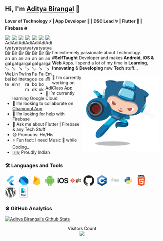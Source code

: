 ## Hi, I'm [Aditya Birangal](https://birangal.com) 👋
<b>Lover of Technology ⚡ | App Developer 📱 | DSC Lead ✨ | Flutter 💙 | Firebase 🔥</b>

<a href="https://birangal.com">
  <img align="left" alt="Aditya Birangal's Website" width="22px" src="https://cdn.jsdelivr.net/npm/simple-icons@v3/icons/safari.svg" />
</a>

<a href="https://linkedin.com/in/AdityaBirangal">
  <img align="left" alt="Aditya Birangal's Linkdein" width="22px" src="https://cdn.jsdelivr.net/npm/simple-icons@v3/icons/linkedin.svg" />
</a>

<a href="https://twitter.com/AdityaBirangal">
  <img align="left" alt="Aditya Birangal's Twitter" width="22px" src="https://cdn.jsdelivr.net/npm/simple-icons@v3/icons/twitter.svg" />
</a>

<a href="https://instagram.com/Aditya.Birangal">
  <img align="left" alt="Aditya Birangal's Instagram" width="22px" src="https://cdn.jsdelivr.net/npm/simple-icons@v3/icons/instagram.svg" />
</a>

<a href="https://www.facebook.com/AdityaBirangal">
  <img align="left" alt="Aditya Birangal's Facebook" width="22px" src="https://cdn.jsdelivr.net/npm/simple-icons@v3/icons/facebook.svg" />
</a>

<a href="https://stackoverflow.com/users/13450398/aditya-birangal">
  <img align="left" alt="Aditya Birangal's Facebook" width="22px" src="https://cdn.jsdelivr.net/npm/simple-icons@v3/icons/stackoverflow.svg" />
</a>

<a href="mailto:aditya@birangal.com">
  <img align="left" alt="Aditya Birangal's Email" width="22px" src="https://cdn.jsdelivr.net/npm/simple-icons@v3/icons/gmail.svg" />
</a>

<br/>
<br/>

I'm extremely passionate about Technology.
<b>#SelfTaught</b> Developer and makes <b>Android, iOS & Web </b>Apps.
I spend a lot of my time in <b>Learning</b>, <b>Innovating</b> & <b>Developing</b> new <b>Tech</b> stuff...

<img align ="right" src = "https://github.com/AdityaBirangal/AdityaBirangal/blob/master/megacat.png" width="250" height="250">

- 🔭 I’m currently working on [AdiClass App](https://adiclass.birangal.com)
- 🌱 I’m currently learning Google Cloud
- 👯 I’m looking to collaborate on [Champool App](https://github.com/AdityaBirangal/champool)
- 🤔 I’m looking for help with Firebase
- 💬 Ask me about Flutter | Firebase & any Tech Stuff
- 😄 Pronouns: He/His
- ⚡ Fun fact: I need Music 🎵 while Coding...
- 🇮🇳 Proudly Indian

### 🛠 Languages and Tools

<img height="35" src="https://raw.githubusercontent.com/github/explore/80688e429a7d4ef2fca1e82350fe8e3517d3494d/topics/flutter/flutter.png">&nbsp;
<img height="35" src="https://raw.githubusercontent.com/github/explore/80688e429a7d4ef2fca1e82350fe8e3517d3494d/topics/dart/dart.png">&nbsp;
<img height="35" src="https://raw.githubusercontent.com/github/explore/80688e429a7d4ef2fca1e82350fe8e3517d3494d/topics/firebase/firebase.png">&nbsp;
<img height="35" src="https://raw.githubusercontent.com/github/explore/80688e429a7d4ef2fca1e82350fe8e3517d3494d/topics/android/android.png">&nbsp;
<img height="35" src="https://raw.githubusercontent.com/github/explore/80688e429a7d4ef2fca1e82350fe8e3517d3494d/topics/ios/ios.png">&nbsp;
<img height="35" src="https://raw.githubusercontent.com/github/explore/80688e429a7d4ef2fca1e82350fe8e3517d3494d/topics/git/git.png">&nbsp;
<img height="35" src="https://raw.githubusercontent.com/github/explore/80688e429a7d4ef2fca1e82350fe8e3517d3494d/topics/github-api/github-api.png">&nbsp;
<img height="35" src="https://raw.githubusercontent.com/github/explore/80688e429a7d4ef2fca1e82350fe8e3517d3494d/topics/cpp/cpp.png">&nbsp;
<img height="35" src="https://raw.githubusercontent.com/github/explore/80688e429a7d4ef2fca1e82350fe8e3517d3494d/topics/java/java.png">&nbsp;
<img height="35" src="https://raw.githubusercontent.com/github/explore/80688e429a7d4ef2fca1e82350fe8e3517d3494d/topics/python/python.png">&nbsp;
<img height="35" src="https://raw.githubusercontent.com/github/explore/80688e429a7d4ef2fca1e82350fe8e3517d3494d/topics/html/html.png">&nbsp;
<img height="35" src="https://raw.githubusercontent.com/github/explore/80688e429a7d4ef2fca1e82350fe8e3517d3494d/topics/wordpress/wordpress.png">&nbsp;
<img height="35" src="https://raw.githubusercontent.com/github/explore/80688e429a7d4ef2fca1e82350fe8e3517d3494d/topics/macos/macos.png">&nbsp;

### ⚙️ GitHub Analytics
[![Aditya Birangal's Github Stats](https://github-readme-stats.vercel.app/api?username=AdityaBirangal)](https://github-readme-stats.vercel.app/api?username=AdityaBirangal)


 <p align="center"> 
  Visitors Count<br>
  <img src="https://profile-counter.glitch.me/AdityaBirangal/count.svg" />
</p>
